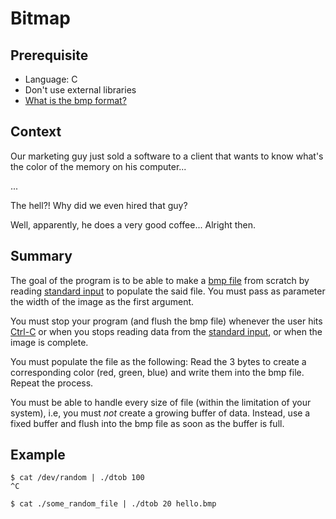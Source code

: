 # Bitmap

## Prerequisite

- Language: C
- Don't use external libraries
- [What is the bmp format?](https://en.wikipedia.org/wiki/BMP_file_format)

## Context

Our marketing guy just sold a software to a client that wants to know what's the color of the memory on his computer...

...

The hell?! Why did we even hired that guy?

Well, apparently, he does a very good coffee... Alright then.

## Summary

The goal of the program is to be able to make a [bmp file](https://en.wikipedia.org/wiki/BMP_file_format) from scratch by reading [standard input](https://en.wikipedia.org/wiki/Standard_streams#Standard_input_(stdin)) to populate the said file.
You must pass as parameter the width of the image as the first argument.

You must stop your program (and flush the bmp file) whenever the user hits [Ctrl-C](https://en.wikipedia.org/wiki/Signal_(IPC)#Handling_signals) or when you stops reading data from the [standard input](https://en.wikipedia.org/wiki/Standard_streams#Standard_input_(stdin)), or when the image is complete.

You must populate the file as the following: Read the 3 bytes to create a corresponding color (red, green, blue) and write them into the bmp file. Repeat the process.

You must be able to handle every size of file (within the limitation of your system), i.e, you must _not_ create a growing buffer of data.
Instead, use a fixed buffer and flush into the bmp file as soon as the buffer is full.

## Example

```
$ cat /dev/random | ./dtob 100
^C

$ cat ./some_random_file | ./dtob 20 hello.bmp
```
